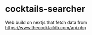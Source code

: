 # cocktails-searcher
Web build on nextjs that fetch data from https://www.thecocktaildb.com/api.php
